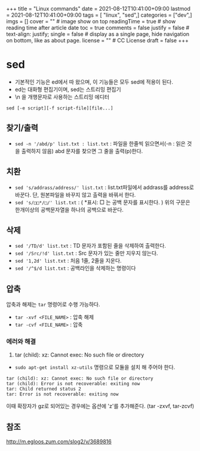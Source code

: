 +++
title = "Linux commands"
date = 2021-08-12T10:41:00+09:00
lastmod = 2021-08-12T10:41:00+09:00
tags = [ "linux", "sed",]
categories = ["dev",]
imgs = []
cover = "" # image show on top
readingTime = true # show reading time after article date
toc = true
comments = false
justify = false # text-align: justify;
single = false # display as a single page, hide navigation on bottom, like as about page.
license = "" # CC License
draft = false
+++

# sed
- 기본적인 기능은 ed에서 따 왔으며, 이 기능들은 모두 sed에 적용이 된다.
- ed는 대화형 편집기이며, sed는 스트리밍 편집기
- \n 을 개행문자로 사용하는 스트리밍 에디터

`sed [-e script][-f script-file][file...]`

## 찾기/출력
- `sed -n '/abd/p' list.txt : list.txt` : 파일을 한줄씩 읽으면서(-n : 읽은 것을 출력하지 않음) abd 문자를 찾으면 그 줄을 출력(p)한다.

## 치환
- `sed 's/addrass/address/' list.txt` : list.txt파일에서 addrass를 address로 바꾼다. 단, 원본파일을 바꾸지 않고 출력을 바꿔서 한다.
- `sed 's/□□*/□/' list.txt` : ( *표시: □ 는 공백 문자를 표시한다. ) 위의 구문은 한개이상의 공백문자열을 하나의 공백으로 바꾼다.

## 삭제
- `sed '/TD/d' list.txt` : TD 문자가 포함된 줄을 삭제하여 출력한다.
- `sed '/Src/!d' list.txt` : Src 문자가 있는 줄만 지우지 않는다.
- `sed '1,2d' list.txt` : 처음 1줄, 2줄을 지운다.
- `sed '/^$/d list.txt` : 공백라인을 삭제하는 명령이다

## 압축
압축과 해제는 `tar` 명령어로 수행 가능하다. 
 - `tar -xvf <FILE_NAME>` : 압축 해제
 - `tar -cvf <FILE_NAME>` : 압축
### 에러와 해결
1. tar (child): xz: Cannot exec: No such file or directory
 - `sudo apt-get install xz-utils` 명령으로 모듈을 설치 해 주어야 한다.
```
tar (child): xz: Cannot exec: No such file or directory
tar (child): Error is not recoverable: exiting now
tar: Child returned status 2
tar: Error is not recoverable: exiting now
```


이때 확장자가 gz로 되어있는 경우에는 옵션에 'z'를 추가해준다. (tar -zxvf, tar-zcvf)


## 참조
http://m.egloos.zum.com/slog2/v/3689816
